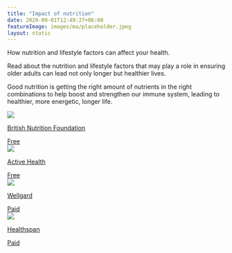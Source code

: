 ```yaml
---
title: "Impact of nutrition"
date: 2020-09-01T12:49:27+06:00
featureImage: images/ma/placeholder.jpeg
layout: static
---
```


How nutrition and lifestyle factors can affect your health.

Read about the nutrition and lifestyle factors that may play a role in ensuring older adults can lead not only longer but healthier lives.

Good nutrition is getting the right amount of nutrients in the right combinations to help boost and strengthen our immune system, leading to healthier, more energetic, longer life.

<a class="ma-link" href="https://www.nutrition.org.uk/life-stages/older-people/"><div class="ma-card ma-card-Health"><div class="ma-icon"><img src ="/images/Icon-check - health - opacity.svg"/></div><div class="ma-name"><p>British Nutrition Foundation</p></div><div class="ma-paid-text"><span>Free</span></div></div></a><a class="ma-link" href="https://www.activehealth.sg/read/nutrition/what-is-good-nutrition-and-why-is-it-important"><div class="ma-card ma-card-Health"><div class="ma-icon"><img src ="/images/Icon-check - health - opacity.svg"/></div><div class="ma-name"><p>Active Health</p></div><div class="ma-paid-text"><span>Free</span></div></div></a><a class="ma-link" href="https://www.awin1.com/cread.php?awinmid=26631&awinaffid=1198638&ued=https%3A%2F%2Fwellgard.co.uk%2F"><div class="ma-card ma-card-Health"><div class="ma-icon"><img src ="/images/Icon-pound - health - opacity.svg"/></div><div class="ma-name"><p>Wellgard</p></div><div class="ma-paid-text"><span>Paid</span></div></div></a><a class="ma-link" href="https://www.awin1.com/cread.php?awinmid=6007&awinaffid=1198638&ued=https%3A%2F%2Fwww.healthspan.co.uk%2F"><div class="ma-card ma-card-Health"><div class="ma-icon"><img src ="/images/Icon-pound - health - opacity.svg"/></div><div class="ma-name"><p>Healthspan</p></div><div class="ma-paid-text"><span>Paid</span></div></div></a>  

<br/><br/>






